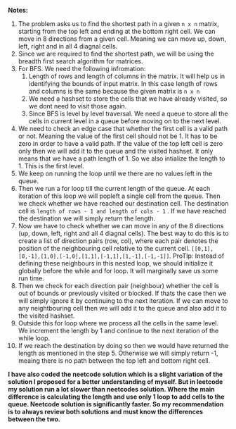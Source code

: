 **Notes:**

1. The problem asks us to find the shortest path in a given `n x n` matrix, starting from the top left and ending at the bottom right cell. We can move in 8 directions from a given cell. Meaning we can move up, down, left, right and in all 4 diagnal cells.
2. Since we are required to find the shortest path, we will be using the breadth first search algorithm for matrices.
3. For BFS. We need the following infromation:
   1. Length of rows and length of columns in the matrix. It will help us in identifying the bounds of input matrix. In this case length of rows and columns is the same because the given matrix is `n x n`
   2. We need a hashset to store the cells that we have already visited, so we dont need to visit those again.
   3. Since BFS is level by level traversal. We need a queue to store all the cells in current level in a queue before moving on to the next level.
4. We need to check an edge case that whether the first cell is a valid path or not. Meaning the value of the first cell should not be 1. It has to be zero in order to have a valid path. If the value of the top left cell is zero only then we will add it to the queue and the visited hashset. It only means that we have a path length of 1. So we also intialize the length to 1. This is the first level.
5. We keep on running the loop until we there are no values left in the queue.
6. Then we run a for loop till the current length of the queue. At each iteration of this loop we will popleft a single cell from the queue. Then we check whether we have reached our destination cell. The destination cell is `length of rows - 1 and length of cols - 1` . If we have reached the destination we will simply return the length.
7. Now we have to check whether we can move in any of the 8 directions (up, down, left, right and all 4 diagnal cells). The best way to do this is to create a list of direction pairs (row, col), where each pair denotes the position of the neighbouring cell relative to the current cell. `[[0,1],[0,-1],[1,0],[-1,0],[1,1],[-1,1],[1,-1],[-1,-1]]`. ProTIp: Instead of defining these neighbours in this nested loop, we should initialize it globally before the while and for loop. It will marginally save us some run time.
8. Then we check for each direction pair (neighbour) whether the cell is out of bounds or previously visited or blocked. If thats the case then we will simply ignore it by continuing to the next iteration. If we can move to any neightbouring cell then we will add it to the queue and also add it to the visited hashset.
9. Outside this for loop where we process all the cells in the same level. We increment the length by 1 and continue to the next iteration of the while loop.
10. If we reach the destination by doing so then we would have returned the length as mentioned in the step 5. Otherwise we will simply return -1, meaing there is no path between the top left and bottom right cell.

**I have also coded the neetcode solution which is a slight variation of the solution I proposed for a better understanding of myself. But in leetcode my solution run a lot slower than neetcodes solution. Where the main difference is calculating the length and use only 1 loop to add cells to the queue. Neetcode solution is significantly faster. So my recommendation is to always review both solutions and must know the differences between the two.**
